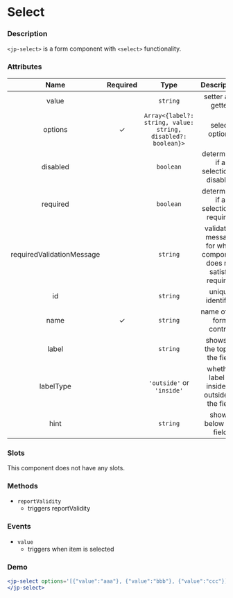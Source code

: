 # Select

### Description

`<jp-select>` is a form component with `<select>` functionality.

### Attributes

| **Name** | **Required** | **Type** | **Description** |
| :----: | :----: | :----: | :---: |
| value | | `string` | setter and getter |
| options | ✓ | `Array<{label?: string, value: string, disabled?: boolean}>` | select options |
| disabled | | `boolean` | determines if a selection is disabled |
| required | | `boolean` | determines if a selection is required |
| requiredValidationMessage | | `string` | validation message for when component does not satisfy required |
| id | | `string`| unique identifier |
| name | ✓ | `string` |  name of the form control |
| label | | `string` | shows at the top of the field |
| labelType | | `'outside'` or `'inside'` | whether label is inside or outside of the field |
| hint | | `string` | shows below the field |

### Slots

This component does not have any slots.

### Methods

- `reportValidity` 
  - triggers reportValidity

### Events

- `value` 
  - triggers when item is selected

### Demo

```jsx live
<jp-select options='[{"value":"aaa"}, {"value":"bbb"}, {"value":"ccc"}]' label="Select">
</jp-select>
```
